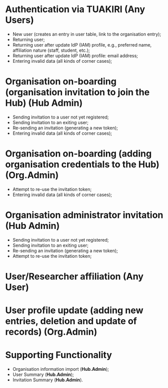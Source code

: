 # Authentication via TUAKIRI (__Any Users__)

 - New user (creates an entry in user table, link to the organisation entry);
 - Returning user;
 - Returning user after update IdP (IAM) profile, e.g., preferred name, affiliation nature (staff, student, etc.);
 - Returning user after update IdP (IAM) profile: email address;
 - Entering invalid data (all kinds of corner cases);

# Organisation on-boarding (organisation invitation to join the Hub) (__Hub Admin__)

 - Sending invitation to a user not yet registered;
 - Sending invitation to an exiting user;
 - Re-sending an invitation (generating a new token);
 - Entering invalid data (all kinds of corner cases);


 # Organisation on-boarding (adding organisation credentials to the Hub) (__Org.Admin__)
 - Attempt to re-use the invitation token;
 - Entering invalid data (all kinds of corner cases);

# Organisation administrator invitation (__Hub Admin__)

 - Sending invitation to a user not yet registered;
 - Sending invitation to an exiting user;
 - Re-sending an invitation (generating a new token);
 - Attempt to re-use the invitation token;

# User/Researcher affiliation (__Any User__)

# User profile update (adding new entries, deletion and update of records) (__Org.Admin__)

# Supporting Functionality

 - Organisation information import (__Hub.Admin__);
 - User Summary (__Hub.Admin__);
 - Invitation Summary (__Hub.Admin__).

